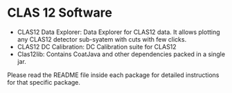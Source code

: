 CLAS 12 Software
=================

- CLAS12 Data Explorer: Data Explorer for CLAS12 data. It allows plotting any CLAS12 detector sub-syatem with cuts with few clicks.
- CLAS12 DC Calibration: DC Calibration suite for CLAS12
- Clas12lib: Contains CoatJava and other dependencies packed in a single jar.

Please read the README file inside each package for detailed instructions for that specific package.